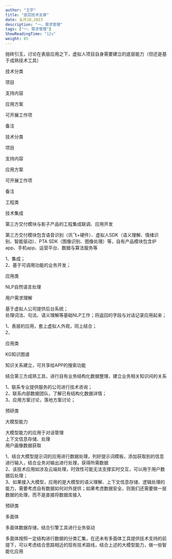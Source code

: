 ```yaml
---
author: "王宇"
title: "底层技术支撑"
date: 五月10,2023
description: "一、需求管理"
tags: ["一、需求管理"]
ShowReadingTime: "12s"
weight: 85
---
```

抛砖引玉，讨论在表层应用之下，虚拟人项目自身需要建立的底层能力（但还是基于成熟技术工具）

技术分类

项目

支持内容

应用方案

可开展工作项

备注

技术分类

项目

支持内容

应用方案

可开展工作项

备注

工程类

技术集成

第三方交付模块与影子产品的工程集成联调、应用开发

第三方交付模块包含语音识别（讯飞+硬件）、虚拟人SDK（语义理解、情绪识别、智能驱动）、PTA SDK（图像识别、图像处理）等，自有产品模块包含炉app、手机app、运营平台、数据与算法服务等

1、集成；  
2、基于可调用功能的业务开发；

  

应用类

NLP自然语言处理

用户需求理解

基于虚拟人公司提供后台系统；  
处理词法、句法、语义理解等基础NLP工作；将返回的字段与对话记录应用起来；

1、表层的应用，套上虚拟人外观，同上结合；  
2、

  

应用类

KG知识图谱

知识关系建立，可共享给APP的搜索功能

结合第三方成熟工具，进行自有业务结构化数据整理，建立业务相关知识间的关系

1、联系专业提供服务的公司进行技术咨询；  
2、联系内部数据团队，了解已有结构化数据详情；  
3、应用方案讨论，落地方案讨论；

  

预研类

大模型能力

大模型能力的应用于对话管理  
上下文信息存储、处理  
用户画像数据获取

1、结合大模型提示词的应用进行数据处理，列好提示词模板，添加获取到的信息进行输入，结合业务对输出进行处理，获得所需数据  
2、该技术应用如涉及云端处理，时效性可能无法支撑实时交互，可以用于用户数据后处理；  
3、如果接入大模型，应用的是大模型的语义理解、上下文信息存储、逻辑处理的能力，需要考虑自有数据如何对外提供；如果考虑数据安全，则我们还需要做一层数据的处理，而不是直接将数据库接入

  

  

预研类

多面体

多面体数据存储，结合引擎工具进行业务驱动

多面体按照一定结构进行数据的分类汇集，在还未有多面体工具提供技术支持的前提下，可以考虑结合思路相近的现有技术路线，结合上述的大模型能力，做一些智能化应用